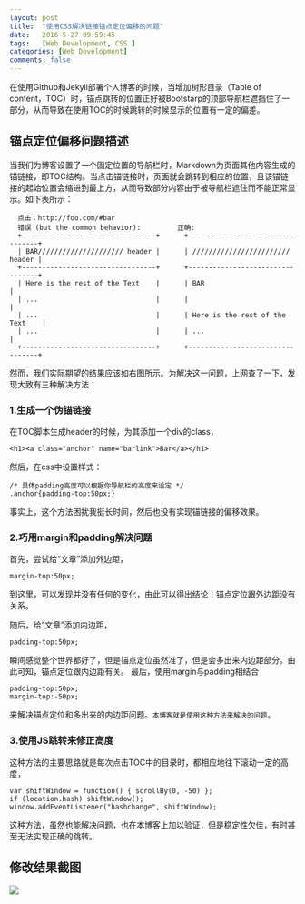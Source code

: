 ```yaml
---
layout: post
title:  "使用CSS解决链接锚点定位偏移的问题"
date:   2016-5-27 09:59:45
tags:	[Web Development, CSS ]
categories: [Web Development]
comments: false
---
```


在使用Github和Jekyll部署个人博客的时候，当增加树形目录（Table of content，TOC）时，锚点跳转的位置正好被Bootstarp的顶部导航栏遮挡住了一部分，从而导致在使用TOC的时候跳转的时候显示的位置有一定的偏差。 

<!-- more -->

## 锚点定位偏移问题描述
当我们为博客设置了一个固定位置的导航栏时，Markdown为页面其他内容生成的锚链接，即TOC结构。当点击锚链接时，页面就会跳转到相应的位置，且该锚链接的起始位置会缩进到最上方，从而导致部分内容由于被导航栏遮住而不能正常显示。如下表所示：

```
  点击：http://foo.com/#bar
  错误 (but the common behavior):         正确:
  +---------------------------------+      +---------------------------------+
  | BAR///////////////////// header |      | //////////////////////// header |
  +---------------------------------+      +---------------------------------+
  | Here is the rest of the Text    |      | BAR                             |
  | ...                             |      |                                 |
  | ...                             |      | Here is the rest of the Text    |
  | ...                             |      | ...                             |
  +---------------------------------+      +---------------------------------+
```

然而，我们实际期望的结果应该如右图所示。为解决这一问题，上网查了一下，发现大致有三种解决方法：

### 1.生成一个伪锚链接

在TOC脚本生成header的时候，为其添加一个div的class，

```
<h1><a class="anchor" name="barlink">Bar</a></h1>
```

然后，在css中设置样式：

```
/* 具体padding高度可以根据你导航栏的高度来设定 */
.anchor{padding-top:50px;}
```

事实上，这个方法困扰我挺长时间，然后也没有实现锚链接的偏移效果。

### 2.巧用margin和padding解决问题

首先，尝试给“文章”添加外边距，

```
margin-top:50px;
```

到这里，可以发现并没有任何的变化，由此可以得出结论：锚点定位跟外边距没有关系。

随后，给“文章”添加内边距，

```
padding-top:50px;
```

瞬间感觉整个世界都好了，但是锚点定位虽然准了，但是会多出来内边距部分。由此可知，锚点定位跟内边距有关。
最后，使用margin与padding相结合

```
padding-top:50px;
margin-top:-50px;
```

来解决锚点定位和多出来的内边距问题。`本博客就是使用这种方法来解决的问题`。

### 3.使用JS跳转来修正高度
这种方法的主要思路就是每次点击TOC中的目录时，都相应地往下滚动一定的高度，

```
var shiftWindow = function() { scrollBy(0, -50) };
if (location.hash) shiftWindow();
window.addEventListener("hashchange", shiftWindow);
```

这种方法，虽然也能解决问题，也在本博客上加以验证，但是稳定性欠佳，有时甚至无法实现正确的跳转。

## 修改结果截图
![](../../../res/201605/2016052901.png)